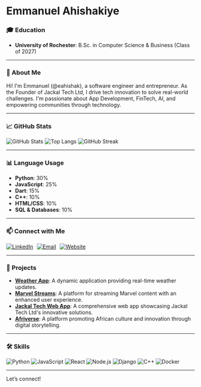 # Emmanuel Ahishakiye

### 🎓 Education
- **University of Rochester**: B.Sc. in Computer Science & Business (Class of 2027)

---

### 👋 About Me
Hi! I'm Emmanuel (@eahishak), a software engineer and entrepreneur. As the Founder of Jackal Tech Ltd, I drive tech innovation to solve real-world challenges. I'm passionate about App Development, FinTech, AI, and empowering communities through technology.

---

### 📈 GitHub Stats
![GitHub Stats](https://github-readme-stats.vercel.app/api?username=eahishak&show_icons=true&theme=radical&include_all_commits=true&count_private=true&custom_title=GitHub%20Stats&line_height=30)
![Top Langs](https://github-readme-stats.vercel.app/api/top-langs/?username=eahishak&layout=compact&theme=radical&langs_count=10)
![GitHub Streak](https://github-readme-streak-stats.herokuapp.com/?user=eahishak&theme=radical)

---

### 📊 Language Usage
- **Python**: 30%
- **JavaScript**: 25%
- **Dart**: 15%
- **C++**: 10%
- **HTML/CSS**: 10%
- **SQL & Databases**: 10%

---

### 📫 Connect with Me
<div style="display: flex; gap: 10px;">
    <a href="https://linkedin.com/in/eahishak" target="_blank">
        <img src="https://img.shields.io/badge/LinkedIn-Connect-blue?style=for-the-badge&logo=linkedin" alt="LinkedIn">
    </a>
    <a href="mailto:eahishak@u.rochester.edu" target="_blank">
        <img src="https://img.shields.io/badge/Email-Contact-red?style=for-the-badge&logo=gmail" alt="Email">
    </a>
    <a href="https://emmanuelahishakiye.com" target="_blank">
        <img src="https://img.shields.io/badge/Website-Visit-green?style=for-the-badge&logo=google-chrome" alt="Website">
    </a>
</div>

---

### 🚀 Projects
- **[Weather App](https://github.com/eahishak/weather-app)**: A dynamic application providing real-time weather updates.
- **[Marvel Streams](https://github.com/eahishak/marvel-streams)**: A platform for streaming Marvel content with an enhanced user experience.
- **[Jackal Tech Web App](https://github.com/eahishak/jackal-tech-web)**: A comprehensive web app showcasing Jackal Tech Ltd's innovative solutions.
- **[Afriverse](https://github.com/eahishak/afriverse)**: A platform promoting African culture and innovation through digital storytelling.

---

### 🛠️ Skills
![Python](https://img.shields.io/badge/-Python-05122A?style=for-the-badge&logo=python)
![JavaScript](https://img.shields.io/badge/-JavaScript-05122A?style=for-the-badge&logo=javascript)
![React](https://img.shields.io/badge/-React-05122A?style=for-the-badge&logo=react)
![Node.js](https://img.shields.io/badge/-Node.js-05122A?style=for-the-badge&logo=node.js)
![Django](https://img.shields.io/badge/-Django-05122A?style=for-the-badge&logo=django)
![C++](https://img.shields.io/badge/-C++-05122A?style=for-the-badge&logo=c%2B%2B)
![Docker](https://img.shields.io/badge/-Docker-05122A?style=for-the-badge&logo=docker)

---

Let’s connect!
